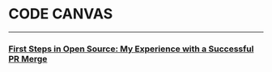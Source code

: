 # CODE CANVAS

---

### [First Steps in Open Source: My Experience with a Successful PR Merge](?my-first-pr)